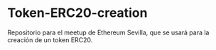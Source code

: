 # Token-ERC20-creation
Repositorio para el meetup de Ethereum Sevilla, que se usará para la creación de un token ERC20.
